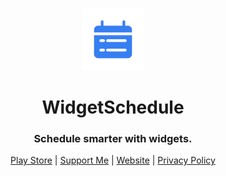 <p align="center">
<img style="align:center;" src="./app/src/logo.png" alt="" width="100" />
</p>

<h1 align="center">WidgetSchedule</h1>
<h3 align="center">Schedule smarter with widgets.</h3>
<p align="center">
<a href="https://play.google.com/store/apps/details?id=lukas.sobotik.widgetschedule">Play Store</a> | <a href="https://www.buymeacoffee.com/puckyeu">Support Me</a> | <a href="https://lukassobotik.dev/project/WidgetSchedule">Website</a> | <a href="https://github.com/PuckyEU/WidgetSchedule/blob/master/PrivacyPolicy.md">Privacy Policy</a>
</p>
